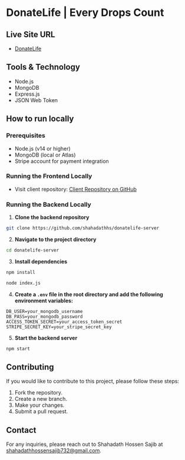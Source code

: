 
# DonateLife | Every Drops Count

## Live Site URL

- [DonateLife](https://donatelife-f661c.web.app)

## Tools & Technology

- Node.js
- MongoDB
- Express.js
- JSON Web Token

## How to run locally

### Prerequisites

- Node.js (v14 or higher)
- MongoDB (local or Atlas)
- Stripe account for payment integration

### Running the Frontend Locally

- Visit client repository: [Client Repository on GitHub](https://github.com/shahadathhs/donatelife-client)

### Running the Backend Locally

1. **Clone the backend repository**

```bash
git clone https://github.com/shahadathhs/donatelife-server
```

2. **Navigate to the project directory**

```bash
cd donatelife-server
```

3. **Install dependencies**

```bash
npm install
```

```bash
node index.js
```

4. **Create a `.env` file in the root directory and add the following environment variables:**

```env
DB_USER=your_mongodb_username
DB_PASS=your_mongodb_password
ACCESS_TOKEN_SECRET=your_access_token_secret
STRIPE_SECRET_KEY=your_stripe_secret_key
```

5. **Start the backend server**

```bash
npm start
```

## Contributing

If you would like to contribute to this project, please follow these steps:

1. Fork the repository.
2. Create a new branch.
3. Make your changes.
4. Submit a pull request.

## Contact

For any inquiries, please reach out to Shahadath Hossen Sajib at <shahadathhossensajib732@gmail.com>.

